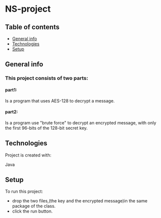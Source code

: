 # NS-project
## Table of contents
* [General info](#general-info)
* [Technologies](#technologies)
* [Setup](#setup)

## General info
### This project consists of two parts:
#### part1:
Is a program that uses AES-128 to decrypt a message. 
#### part2:
Is a program use "brute force" to decrypt an encrypted message, with only the first 96-bits of the 128-bit secret key.
	
## Technologies
Project is created with:

Java 	
## Setup
To run this project:
* drop the two files,(the key and the encrypted message)in the same 
package of the class.
* click the run button. 
